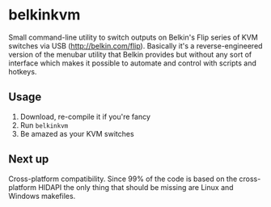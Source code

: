 belkinkvm
=========

Small command-line utility to switch outputs on Belkin's Flip series of KVM switches via USB (http://belkin.com/flip). Basically it's a reverse-engineered version of the menubar utility that Belkin provides but without any sort of interface which makes it possible to automate and control with scripts and hotkeys.

Usage
-----

1. Download, re-compile it if you're fancy
2. Run `belkinkvm`
3. Be amazed as your KVM switches

Next up
-------

Cross-platform compatibility. Since 99% of the code is based on the cross-platform HIDAPI the only thing that should be missing are Linux and Windows makefiles.